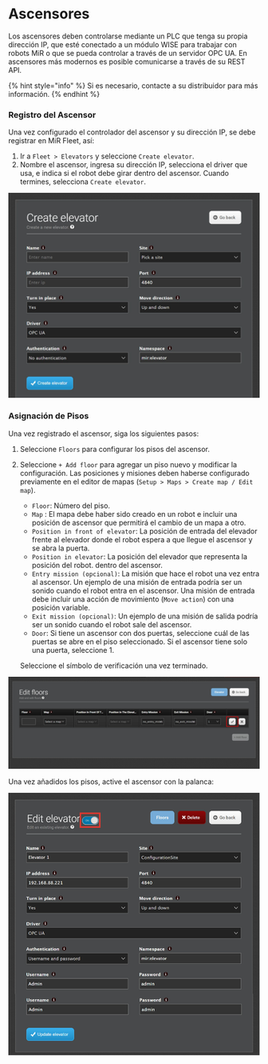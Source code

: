 # Ascensores

Los ascensores deben controlarse mediante un PLC que tenga su propia dirección IP, que esté conectado a un módulo WISE para trabajar con robots MiR o que se pueda controlar a través de un servidor OPC UA. En ascensores más modernos es posible comunicarse a través de su REST API.

{% hint style="info" %}
Si es necesario, contacte a su distribuidor para más información.
{% endhint %}

### Registro del Ascensor

Una vez configurado el controlador del ascensor y su dirección IP, se debe registrar en MiR Fleet, así:

1. Ir a `Fleet > Elevators` y seleccione `Create elevator`.
2. Nombre el ascensor, ingresa su dirección IP, selecciona el driver que usa, e indica si el robot debe girar dentro del ascensor. Cuando termines, selecciona `Create elevator`.

![Registro de Ascensor en MiR Fleet](../.gitbook/assets/image%20%282%29%20%281%29.png)

### Asignación de Pisos

Una vez registrado el ascensor, siga los siguientes pasos:

1. Seleccione `Floors` para configurar los pisos del ascensor.
2. Seleccione `+ Add floor` para agregar un piso nuevo y modificar la configuración. Las posiciones y misiones deben haberse configurado previamente en el editor de mapas \(`Setup > Maps > Create map / Edit map`\).

   * `Floor`: Número del piso.
   * `Map` : El mapa debe haber sido creado en un robot e incluir una posición de ascensor que permitirá el cambio de un mapa a otro.
   * `Position in front of elevator`: La posición de entrada del elevador frente al elevador donde el robot espera a que llegue el ascensor y se abra la puerta.
   * `Position in elevator`: La posición del elevador que representa la posición del robot. dentro del ascensor.
   * `Entry mission (opcional)`: La misión que hace el robot una vez entra al ascensor. Un ejemplo de una misión de entrada podría ser un sonido cuando el robot entra en el ascensor. Una misión de entrada debe incluir una acción de movimiento \(`Move action`\) con una posición variable.
   * `Exit mission (opcional)`: Un ejemplo de una misión de salida podría ser un sonido cuando el robot sale del ascensor.
   * `Door`: Si tiene un ascensor con dos puertas, seleccione cuál de las puertas se abre en el piso seleccionado. Si el ascensor tiene solo una puerta, seleccione 1.

   Seleccione el símbolo de verificación una vez terminado.

![Confirmaci&#xF3;n de cambios del piso](../.gitbook/assets/image.png)

Una vez añadidos los pisos, active el ascensor con la palanca: 

![Activaci&#xF3;n de ascensor](../.gitbook/assets/image%20%285%29.png)

